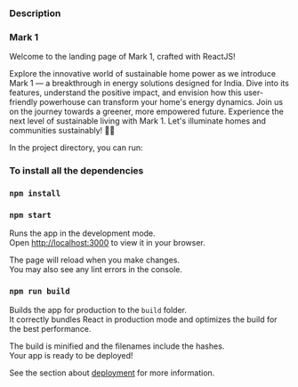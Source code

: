 ### Description 

### Mark 1 

Welcome to the landing page of Mark 1, crafted with ReactJS! 

Explore the innovative world of sustainable home power as we introduce Mark 1 — a breakthrough in energy solutions designed for India. Dive into its features, understand the positive impact, and envision how this user-friendly powerhouse can transform your home's energy dynamics. Join us on the journey towards a greener, more empowered future. Experience the next level of sustainable living with Mark 1. Let's illuminate homes and communities sustainably! 🌿💡

In the project directory, you can run:

### To install all the dependencies
### `npm install`

### `npm start`

Runs the app in the development mode.\
Open [http://localhost:3000](http://localhost:3000) to view it in your browser.

The page will reload when you make changes.\
You may also see any lint errors in the console.

### `npm run build`

Builds the app for production to the `build` folder.\
It correctly bundles React in production mode and optimizes the build for the best performance.

The build is minified and the filenames include the hashes.\
Your app is ready to be deployed!

See the section about [deployment](https://facebook.github.io/create-react-app/docs/deployment) for more information.

